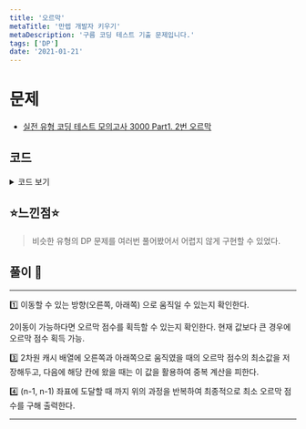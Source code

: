 ```yaml
---
title: '오르막'
metaTitle: '만렙 개발자 키우기'
metaDescription: '구름 코딩 테스트 기출 문제입니다.'
tags: ['DP']
date: '2021-01-21'
---
```


# 문제

- [실전 유형 코딩 테스트 모의고사 3000 Part1. 2번 오르막](https://knu.goorm.io/learn/lecture/25446/%EC%8B%A4%EC%A0%84-%EC%9C%A0%ED%98%95-%EC%BD%94%EB%94%A9-%ED%85%8C%EC%8A%A4%ED%8A%B8-%EB%AA%A8%EC%9D%98%EA%B3%A0%EC%82%AC-3000/lesson/1276066/%EB%82%9C%EC%9D%B4%EB%8F%84-3-%EC%98%A4%EB%A5%B4%EB%A7%89)

## 코드

<details><summary> 코드 보기 </summary>

```java
import java.io.*;
import java.util.*;

class Main {
    static final int INF = 987654321;
    static int n, arr[][], cache[][];
    public static void main(String[] args) throws Exception {
        BufferedReader br = new BufferedReader(new InputStreamReader(System.in));
        StringTokenizer st;
        n = Integer.parseInt(br.readLine());
        arr = new int[n][n];
        cache = new int[n][n];

        for(int i=0; i<n; ++i){
            Arrays.fill(cache[i], -1);
            st = new StringTokenizer(br.readLine());
            for(int j=0; j<n; ++j){
                arr[i][j] = Integer.parseInt(st.nextToken());
            }
        }

        System.out.println(solution(0, 0));
    }
    static int solution(int x, int y){
        if(x >= n || y >= n) return INF;
        if(x == n-1 && y == n-1) return 0;
        if(cache[x][y] > 0) return cache[x][y];

        int right = INF, down = INF, ret_right = 0, ret_down = 0;
        if(y + 1 < n) right = arr[x][y+1] - arr[x][y] > 0 ? arr[x][y+1] - arr[x][y] : 0;
        if(x + 1 < n) down = arr[x+1][y] - arr[x][y] > 0 ? arr[x+1][y] - arr[x][y] : 0;
        ret_right = right + solution(x, y + 1);
        ret_down = down + solution(x + 1, y);
        return cache[x][y] = Math.min(ret_right, ret_down);
    }
}
```

</details>

## ⭐️느낀점⭐️

> 비슷한 유형의 DP 문제를 여러번 풀어봤어서 어렵지 않게 구현할 수 있었다.

## 풀이 📣

<hr/>
1️⃣ 이동할 수 있는 방향(오른쪽, 아래쪽) 으로 움직일 수 있는지 확인한다. <br/>

2️이동이 가능하다면 오르막 점수를 획득할 수 있는지 확인한다. 현재 값보다 큰 경우에 오르막 점수 획득 가능.

3️⃣ 2차원 캐시 배열에 오른쪽과 아래쪽으로 움직였을 때의 오르막 점수의 최소값을 저장해두고, 다음에 해당 칸에 왔을 때는 이 값을 활용하여 중복 계산을 피한다.

4️⃣ (n-1, n-1) 좌표에 도달할 때 까지 위의 과정을 반복하여 최종적으로 최소 오르막 점수를 구해 출력한다.

<hr/>
